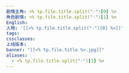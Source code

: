 ```yaml
---
剧情主角: <% tp.file.title.split("·")[0] %>
角色剧情: <% tp.file.title.split("·")[1] %>
English: 
人物: '[[<% tp.file.title.split("·")[0] %>]]'
tags: 
cssclasses: 
上线版本: 
banner: "[[<% tp.file.title %>.jpg]]"
aliases:
  - <% tp.file.title.split("·")[1] %>
---
```

